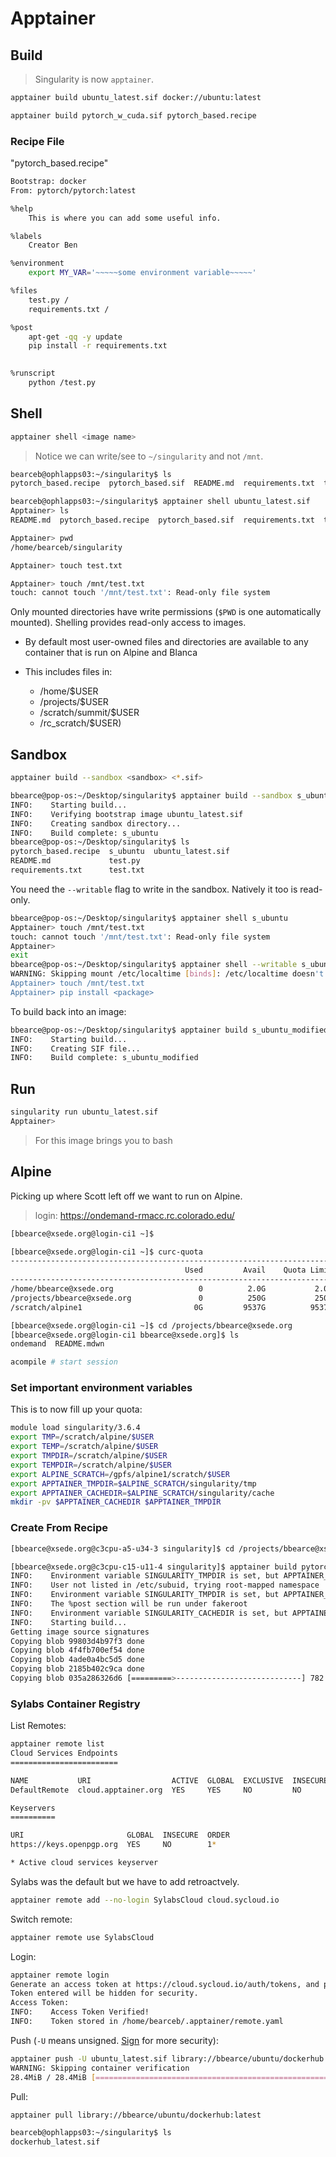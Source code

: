 # Apptainer

## Build
> Singularity is now ```apptainer```. 

```bash
apptainer build ubuntu_latest.sif docker://ubuntu:latest
```

```bash
apptainer build pytorch_w_cuda.sif pytorch_based.recipe
```

### Recipe File
"pytorch_based.recipe"
```bash
Bootstrap: docker
From: pytorch/pytorch:latest

%help
    This is where you can add some useful info.

%labels
    Creator Ben

%environment
    export MY_VAR='~~~~~some environment variable~~~~~'

%files
    test.py /
    requirements.txt /

%post
    apt-get -qq -y update
    pip install -r requirements.txt
    

%runscript
    python /test.py
```



## Shell
```bash
apptainer shell <image name>
```

> Notice we can write/see to ```~/singularity``` and not ```/mnt```.
```bash
bearceb@ophlapps03:~/singularity$ ls
pytorch_based.recipe  pytorch_based.sif  README.md  requirements.txt  test.py  ubuntu_latest.sif

bearceb@ophlapps03:~/singularity$ apptainer shell ubuntu_latest.sif
Apptainer> ls
README.md  pytorch_based.recipe  pytorch_based.sif  requirements.txt  test.py  ubuntu_latest.sif

Apptainer> pwd
/home/bearceb/singularity

Apptainer> touch test.txt

Apptainer> touch /mnt/test.txt
touch: cannot touch '/mnt/test.txt': Read-only file system
```
Only mounted directories have write permissions (```$PWD``` is one automatically mounted). Shelling provides read-only access to images.

* By default most user-owned files and directories are available to any container that is run on Alpine and Blanca

* This includes files in:  
  - /home/$USER  
  - /projects/$USER  
  - /scratch/summit/$USER  
  - /rc_scratch/$USER)  


## Sandbox
```bash
apptainer build --sandbox <sandbox> <*.sif>
```

```bash
bbearce@pop-os:~/Desktop/singularity$ apptainer build --sandbox s_ubuntu ubuntu_latest.sif
INFO:    Starting build...
INFO:    Verifying bootstrap image ubuntu_latest.sif
INFO:    Creating sandbox directory...
INFO:    Build complete: s_ubuntu
bbearce@pop-os:~/Desktop/singularity$ ls
pytorch_based.recipe  s_ubuntu  ubuntu_latest.sif
README.md             test.py
requirements.txt      test.txt
```

You need the ```--writable``` flag to write in the sandbox. Natively it too is read-only.
```bash
bbearce@pop-os:~/Desktop/singularity$ apptainer shell s_ubuntu 
Apptainer> touch /mnt/test.txt
touch: cannot touch '/mnt/test.txt': Read-only file system
Apptainer> 
exit
bbearce@pop-os:~/Desktop/singularity$ apptainer shell --writable s_ubuntu 
WARNING: Skipping mount /etc/localtime [binds]: /etc/localtime doesn't exist in container
Apptainer> touch /mnt/test.txt
Apptainer> pip install <package>
```

To build back into an image:
```bash
bbearce@pop-os:~/Desktop/singularity$ apptainer build s_ubuntu_modified s_ubuntu
INFO:    Starting build...
INFO:    Creating SIF file...
INFO:    Build complete: s_ubuntu_modified
```


## Run
```bash
singularity run ubuntu_latest.sif
Apptainer>
```
> For this image brings you to bash

## Alpine
Picking up where Scott left off we want to run on Alpine.
> login: https://ondemand-rmacc.rc.colorado.edu/ 

```bash
[bbearce@xsede.org@login-ci1 ~]$ 
```

```bash
[bbearce@xsede.org@login-ci1 ~]$ curc-quota
------------------------------------------------------------------------
                                       Used         Avail    Quota Limit
------------------------------------------------------------------------
/home/bbearce@xsede.org                   0          2.0G           2.0G
/projects/bbearce@xsede.org               0          250G           250G
/scratch/alpine1                         0G         9537G          9537G

[bbearce@xsede.org@login-ci1 ~]$ cd /projects/bbearce@xsede.org
[bbearce@xsede.org@login-ci1 bbearce@xsede.org]$ ls
ondemand  README.mdwn
```

```bash
acompile # start session
```

### Set important environment variables
This is to now fill up your quota:
```bash
module load singularity/3.6.4
export TMP=/scratch/alpine/$USER
export TEMP=/scratch/alpine/$USER
export TMPDIR=/scratch/alpine/$USER
export TEMPDIR=/scratch/alpine/$USER
export ALPINE_SCRATCH=/gpfs/alpine1/scratch/$USER
export APPTAINER_TMPDIR=$ALPINE_SCRATCH/singularity/tmp
export APPTAINER_CACHEDIR=$ALPINE_SCRATCH/singularity/cache
mkdir -pv $APPTAINER_CACHEDIR $APPTAINER_TMPDIR
```

### Create From Recipe
```bash
[bbearce@xsede.org@c3cpu-a5-u34-3 singularity]$ cd /projects/bbearce@xsede.org/singularity

[bbearce@xsede.org@c3cpu-c15-u11-4 singularity]$ apptainer build pytorch_w_cuda.sif pytorch_based.recipe
INFO:    Environment variable SINGULARITY_TMPDIR is set, but APPTAINER_TMPDIR is preferred
INFO:    User not listed in /etc/subuid, trying root-mapped namespace
INFO:    Environment variable SINGULARITY_TMPDIR is set, but APPTAINER_TMPDIR is preferred
INFO:    The %post section will be run under fakeroot
INFO:    Environment variable SINGULARITY_CACHEDIR is set, but APPTAINER_CACHEDIR is preferred
INFO:    Starting build...
Getting image source signatures
Copying blob 99803d4b97f3 done  
Copying blob 4f4fb700ef54 done  
Copying blob 4ade0a4bc5d5 done  
Copying blob 2185b402c9ca done  
Copying blob 035a286326d6 [=========>----------------------------] 782.8MiB / 2.9GiB
```


### Sylabs Container Registry
List Remotes:
```bash
apptainer remote list
Cloud Services Endpoints
========================

NAME           URI                  ACTIVE  GLOBAL  EXCLUSIVE  INSECURE
DefaultRemote  cloud.apptainer.org  YES     YES     NO         NO

Keyservers
==========

URI                       GLOBAL  INSECURE  ORDER
https://keys.openpgp.org  YES     NO        1*

* Active cloud services keyserver
```

Sylabs was the default but we have to add retroactvely.
```bash
apptainer remote add --no-login SylabsCloud cloud.sycloud.io
```

Switch remote:
```bash
apptainer remote use SylabsCloud
```

Login:
```bash
apptainer remote login
Generate an access token at https://cloud.sycloud.io/auth/tokens, and paste it here.
Token entered will be hidden for security.
Access Token: 
INFO:    Access Token Verified!
INFO:    Token stored in /home/bearceb/.apptainer/remote.yaml
```

Push (```-U``` means unsigned. [Sign](https://cloud.sylabs.io/keystore) for more security):
```bash
apptainer push -U ubuntu_latest.sif library://bbearce/ubuntu/dockerhub:pushed
WARNING: Skipping container verification
28.4MiB / 28.4MiB [================================================================] 100 % 6.0 MiB/s 0s
```

Pull:
```bash
apptainer pull library://bbearce/ubuntu/dockerhub:latest

bearceb@ophlapps03:~/singularity$ ls
dockerhub_latest.sif
```


